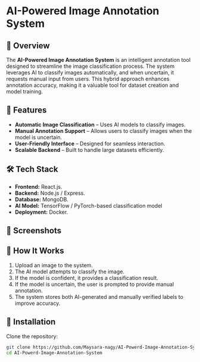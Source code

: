 # AI-Powered Image Annotation System  

## 📌 Overview  
The **AI-Powered Image Annotation System** is an intelligent annotation tool designed to streamline the image classification process. The system leverages AI to classify images automatically, and when uncertain, it requests manual input from users. This hybrid approach enhances annotation accuracy, making it a valuable tool for dataset creation and model training.  

## 🚀 Features  
- **Automatic Image Classification** – Uses AI models to classify images.  
- **Manual Annotation Support** – Allows users to classify images when the model is uncertain.  
- **User-Friendly Interface** – Designed for seamless interaction.  
- **Scalable Backend** – Built to handle large datasets efficiently.  

## 🛠️ Tech Stack  
- **Frontend:** React.js.
- **Backend:** Node.js / Express.
- **Database:** MongoDB.
- **AI Model:** TensorFlow / PyTorch-based classification model  
- **Deployment:** Docker.

## 📸 Screenshots  


## 🎯 How It Works  
1. Upload an image to the system.  
2. The AI model attempts to classify the image.  
3. If the model is confident, it provides a classification result.  
4. If the model is uncertain, the user is prompted to provide manual annotation.  
5. The system stores both AI-generated and manually verified labels to improve accuracy.  

## 🔧 Installation  
Clone the repository:  
```bash
git clone https://github.com/Maysara-nagy/AI-Powerd-Image-Annotation-System.git
cd AI-Powerd-Image-Annotation-System
